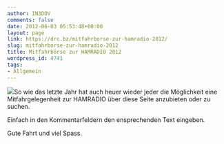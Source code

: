 ```yaml
---
author: IN3DOV
comments: false
date: 2012-06-03 05:53:48+00:00
layout: page
link: https://drc.bz/mitfahrborse-zur-hamradio-2012/
slug: mitfahrborse-zur-hamradio-2012
title: Mitfahrbörse zur HAMRADIO 2012
wordpress_id: 4741
tags:
- Allgemein
---
```


[![](https://drc.bz/wp-content/uploads/2012/06/autostop.jpg)](https://drc.bz/wp-content/uploads/2012/06/autostop.jpg)So wie das letzte Jahr hat auch heuer wieder jeder die Möglichkeit eine Mitfahrgelegenheit zur HAMRADIO über diese Seite anzubieten oder zu suchen.

Einfach in den Kommentarfeldern den ensprechenden Text eingeben.



Gute Fahrt und viel Spass.
